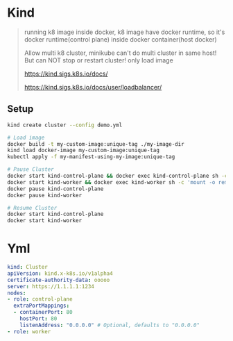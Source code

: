 # Kind
> running k8 image inside docker, k8 image have docker runtime, so it's docker runtime(control plane) inside docker container(host docker)
> 
> Allow multi k8 cluster, minikube can't do multi cluster in same host!
> But can NOT stop or restart cluster! only load image
> 
> https://kind.sigs.k8s.io/docs/
> 
> https://kind.sigs.k8s.io/docs/user/loadbalancer/


## Setup
```bash
kind create cluster --config demo.yml

# Load image
docker build -t my-custom-image:unique-tag ./my-image-dir
kind load docker-image my-custom-image:unique-tag
kubectl apply -f my-manifest-using-my-image:unique-tag

# Pause Cluster
docker start kind-control-plane && docker exec kind-control-plane sh -c 'mount -o remount,ro /sys; kill -USR1 1'
docker start kind-worker && docker exec kind-worker sh -c 'mount -o remount,ro /sys; kill -USR1 1'
docker pause kind-control-plane
docker pause kind-worker

# Resume Cluster
docker start kind-control-plane
docker start kind-worker
```

# Yml
```yml
kind: Cluster
apiVersion: kind.x-k8s.io/v1alpha4
certificate-authority-data: ooooo
server: https://1.1.1.1:1234
nodes:
- role: control-plane
  extraPortMappings:
  - containerPort: 80
    hostPort: 80
    listenAddress: "0.0.0.0" # Optional, defaults to "0.0.0.0"
- role: worker
```